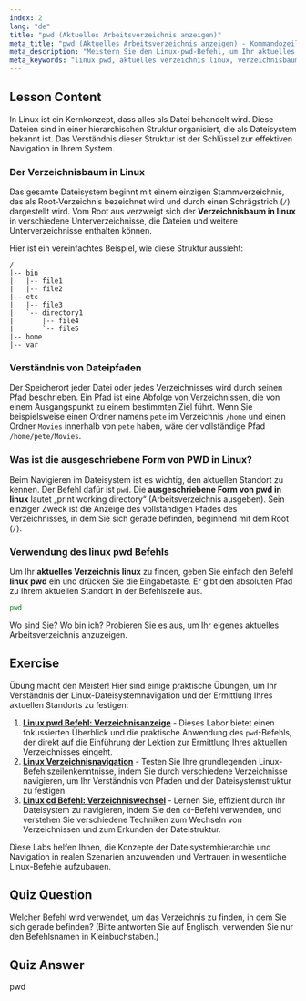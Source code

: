 ```yaml
---
index: 2
lang: "de"
title: "pwd (Aktuelles Arbeitsverzeichnis anzeigen)"
meta_title: "pwd (Aktuelles Arbeitsverzeichnis anzeigen) - Kommandozeile"
meta_description: "Meistern Sie den Linux-pwd-Befehl, um Ihr aktuelles Verzeichnis in Linux anzuzeigen. Diese Lektion erklärt die ausgeschriebene Form von pwd in Linux und wie man im Linux-Verzeichnisbaum navigiert."
meta_keywords: "linux pwd, aktuelles verzeichnis linux, verzeichnisbaum linux, ausgeschriebene form von pwd in linux, aktuelles arbeitsverzeichnis, linux pfad, linux navigation, kommandozeilen grundlagen"
---
```


## Lesson Content

In Linux ist ein Kernkonzept, dass alles als Datei behandelt wird. Diese Dateien sind in einer hierarchischen Struktur organisiert, die als Dateisystem bekannt ist. Das Verständnis dieser Struktur ist der Schlüssel zur effektiven Navigation in Ihrem System.

### Der Verzeichnisbaum in Linux

Das gesamte Dateisystem beginnt mit einem einzigen Stammverzeichnis, das als Root-Verzeichnis bezeichnet wird und durch einen Schrägstrich (`/`) dargestellt wird. Vom Root aus verzweigt sich der **Verzeichnisbaum in linux** in verschiedene Unterverzeichnisse, die Dateien und weitere Unterverzeichnisse enthalten können.

Hier ist ein vereinfachtes Beispiel, wie diese Struktur aussieht:

```plaintext
/
|-- bin
|   |-- file1
|   |-- file2
|-- etc
|   |-- file3
|   `-- directory1
|       |-- file4
|       `-- file5
|-- home
|-- var
```

### Verständnis von Dateipfaden

Der Speicherort jeder Datei oder jedes Verzeichnisses wird durch seinen Pfad beschrieben. Ein Pfad ist eine Abfolge von Verzeichnissen, die von einem Ausgangspunkt zu einem bestimmten Ziel führt. Wenn Sie beispielsweise einen Ordner namens `pete` im Verzeichnis `/home` und einen Ordner `Movies` innerhalb von `pete` haben, wäre der vollständige Pfad `/home/pete/Movies`.

### Was ist die ausgeschriebene Form von PWD in Linux?

Beim Navigieren im Dateisystem ist es wichtig, den aktuellen Standort zu kennen. Der Befehl dafür ist `pwd`. Die **ausgeschriebene Form von pwd in linux** lautet „print working directory“ (Arbeitsverzeichnis ausgeben). Sein einziger Zweck ist die Anzeige des vollständigen Pfades des Verzeichnisses, in dem Sie sich gerade befinden, beginnend mit dem Root (`/`).

### Verwendung des linux pwd Befehls

Um Ihr **aktuelles Verzeichnis linux** zu finden, geben Sie einfach den Befehl **linux pwd** ein und drücken Sie die Eingabetaste. Er gibt den absoluten Pfad zu Ihrem aktuellen Standort in der Befehlszeile aus.

```bash
pwd
```

Wo sind Sie? Wo bin ich? Probieren Sie es aus, um Ihr eigenes aktuelles Arbeitsverzeichnis anzuzeigen.

## Exercise

Übung macht den Meister! Hier sind einige praktische Übungen, um Ihr Verständnis der Linux-Dateisystemnavigation und der Ermittlung Ihres aktuellen Standorts zu festigen:

1.  **[Linux pwd Befehl: Verzeichnisanzeige](https://labex.io/de/labs/linux-linux-pwd-command-directory-displaying-209734)** - Dieses Labor bietet einen fokussierten Überblick und die praktische Anwendung des `pwd`-Befehls, der direkt auf die Einführung der Lektion zur Ermittlung Ihres aktuellen Verzeichnisses eingeht.
2.  **[Linux Verzeichnisnavigation](https://labex.io/de/labs/linux-directory-navigation-387844)** - Testen Sie Ihre grundlegenden Linux-Befehlszeilenkenntnisse, indem Sie durch verschiedene Verzeichnisse navigieren, um Ihr Verständnis von Pfaden und der Dateisystemstruktur zu festigen.
3.  **[Linux cd Befehl: Verzeichniswechsel](https://labex.io/de/labs/linux-linux-cd-command-directory-changing-209733)** - Lernen Sie, effizient durch Ihr Dateisystem zu navigieren, indem Sie den `cd`-Befehl verwenden, und verstehen Sie verschiedene Techniken zum Wechseln von Verzeichnissen und zum Erkunden der Dateistruktur.

Diese Labs helfen Ihnen, die Konzepte der Dateisystemhierarchie und Navigation in realen Szenarien anzuwenden und Vertrauen in wesentliche Linux-Befehle aufzubauen.

## Quiz Question

Welcher Befehl wird verwendet, um das Verzeichnis zu finden, in dem Sie sich gerade befinden? (Bitte antworten Sie auf Englisch, verwenden Sie nur den Befehlsnamen in Kleinbuchstaben.)

## Quiz Answer

pwd
